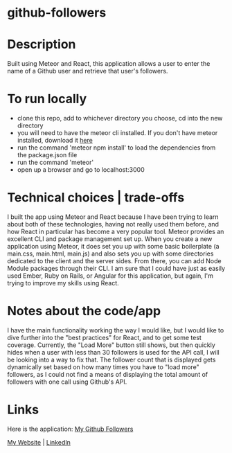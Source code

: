 # github-followers

# Description
Built using Meteor and React, this application allows a user to enter the name of a Github user and retrieve that user's followers.

# To run locally
* clone this repo, add to whichever directory you choose, cd into the new directory
* you will need to have the meteor cli installed.  If you don't have meteor installed, download it [here](https://www.meteor.com/)
* run the command 'meteor npm install' to load the dependencies from the package.json file
* run the command 'meteor'
* open up a browser and go to localhost:3000


# Technical choices | trade-offs
I built the app using Meteor and React because I have been trying to learn about both of these technologies, having not really used them before, and how React in particular has become a very popular tool.  Meteor provides an excellent CLI and package management set up.  When you create a new application using Meteor, it does set you up with some basic boilerplate (a main.css, main.html, main.js) and also sets you up with some directories dedicated to the client and the server sides.  From there, you can add Node Module packages through their CLI.  I am sure that I could have just as easily used Ember, Ruby on Rails, or Angular for this application, but again, I'm trying to improve my skills using React.

# Notes about the code/app
I have the main functionality working the way I would like, but I would like to dive further into the "best practices" for React, and to get some test coverage.  Currently, the "Load More" button still shows, but then quickly hides when a user with less than 30 followers is used for the API call, I will be looking into a way to fix that.  The follower count that is displayed gets dynamically set based on how many times you have to "load more" followers, as I could not find a means of displaying the total amount of followers with one call using Github's API.

# Links
Here is the application: [My Github Followers](https://my-github-followers.herokuapp.com)

[My Website](http://www.andrewdpohl.com) | 
[LinkedIn](https://www.linkedin.com/in/andrewdpohl)
